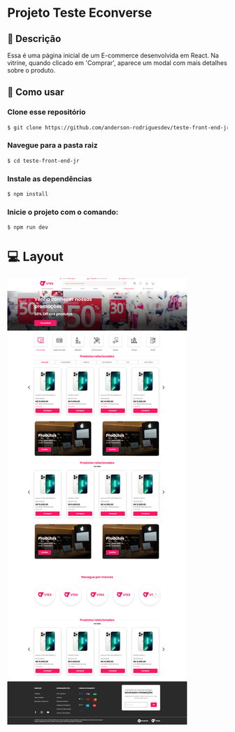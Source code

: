# Projeto Teste Econverse

## 📖 Descrição

Essa é uma página inicial de um E-commerce desenvolvida em React. Na vitrine, quando clicado em 'Comprar', aparece um modal com mais detalhes sobre o produto.

## 🔎 Como usar

### Clone esse repositório

```bash
$ git clone https://github.com/anderson-rodriguesdev/teste-front-end-jr.git
```

### Navegue para a pasta raiz

```bash
$ cd teste-front-end-jr
```

### Instale as dependências

```bash
$ npm install
```

### Inicie o projeto com o comando:

```bash
$ npm run dev
```

# 💻 Layout

<img src="./page-example.png">
